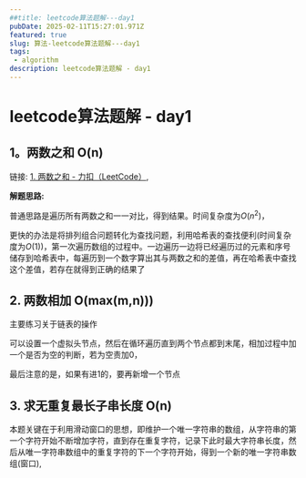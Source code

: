 ```yaml
---
##title: leetcode算法题解---day1
pubDate: 2025-02-11T15:27:01.971Z
featured: true
slug: 算法-leetcode算法题解---day1
tags:
 - algorithm
description: leetcode算法题解 - day1
---
```

# leetcode算法题解 - day1

## 1。两数之和 O(n)

链接: [1. 两数之和 - 力扣（LeetCode）](https://leetcode.cn/problems/two-sum/),

**解题思路:**

  普通思路是遍历所有两数之和一一对比，得到结果。时间复杂度为$O(n^2)$，

  更快的办法是将排列组合问题转化为查找问题，利用哈希表的查找便利(时间复杂度为$O(1)$)，第一次遍历数组的过程中。一边遍历一边将已经遍历过的元素和序号储存到哈希表中，每遍历到一个数字算出其与两数之和的差值，再在哈希表中查找这个差值，若存在就得到正确的结果了

## 2. 两数相加 O(max(m,n)))

主要练习关于链表的操作

可以设置一个虚拟头节点，然后在循环遍历直到两个节点都到末尾，相加过程中加一个是否为空的判断，若为空责加0，

最后注意的是，如果有进1的，要再新增一个节点

## 3. 求无重复最长子串长度 O(n)

本题关键在于利用滑动窗口的思想，即维护一个唯一字符串的数组，从字符串的第一个字符开始不断增加字符，直到存在重复字符，记录下此时最大字符串长度，然后从唯一字符串数组中的重复字符的下一个字符开始，得到一个新的唯一字符串数组(窗口),
